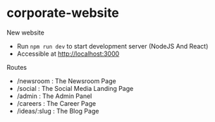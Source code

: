 # corporate-website
New website

- Run `npm run dev` to start development server (NodeJS And React)
- Accessible at [http://localhost:3000](http://localhost:3000)

Routes
- /newsroom : The Newsroom Page
- /social : The Social Media Landing Page
- /admin : The Admin Panel
- /careers : The Career Page
- /ideas/:slug : The Blog Page
